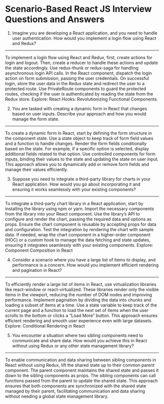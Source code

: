 Scenario-Based React JS Interview Questions and Answers
=========================================================

1. Imagine you are developing a React application, and you need to handle user authentication. How would you implement a login flow using React and Redux?
--------------------------------------------------------------------------------------------------
To implement a login flow using React and Redux, first, create actions for login and logout. Then, create a reducer to handle these actions and update the state accordingly. Use redux-thunk or redux-saga for handling asynchronous login API calls. In the React component, dispatch the login action on form submission, passing the user credentials. On successful login, store the user data in the Redux state and redirect the user to a protected route. Use PrivateRoute components to guard the protected routes, checking if the user is authenticated by reading the state from the Redux store.
Explore: React Hooks: Revolutionizing Functional Components.


2. You are tasked with creating a dynamic form in React that changes based on user inputs. Describe your approach and how you would manage the form state.
---------------------------------------------------------------------------------------------------

To create a dynamic form in React, start by defining the form structure in the component state. Use a state object to keep track of form field values and a function to handle changes. Render the form fields conditionally based on the state. For example, if a specific option is selected, display additional fields related to that option. Use controlled components for form inputs, binding their values to the state and updating the state on user input. This approach allows you to dynamically add or remove form fields and manage their values efficiently.


3. Suppose you need to integrate a third-party library for charts in your React application. How would you go about incorporating it and ensuring it works seamlessly with your existing components?
---------------------------------------------------------------------------------------------------

To integrate a third-party chart library in a React application, start by installing the library using npm or yarn. Import the necessary components from the library into your React component. Use the library’s API to configure and render the chart, passing the required data and options as props. Ensure the chart component is reusable by accepting props for data and configuration. Test the integration by rendering the chart with sample data. If needed, wrap the chart component in a higher-order component (HOC) or a custom hook to manage the data fetching and state updates, ensuring it integrates seamlessly with your existing components.
Explore: Component Composition in React


4. Consider a scenario where you have a large list of items to display, and performance is a concern. How would you implement efficient rendering and pagination in React?
---------------------------------------------------------------------------------------------------

To efficiently render a large list of items in React, use virtualization libraries like react-window or react-virtualized. These libraries render only the visible items in the viewport, reducing the number of DOM nodes and improving performance. Implement pagination by dividing the data into chunks and loading a subset of items at a time. Use a state variable to keep track of the current page and a function to load the next set of items when the user scrolls to the bottom or clicks a “Load More” button. This approach ensures efficient rendering and smooth user experience even with large datasets.
Explore: Conditional Rendering in React


5. You encounter a situation where two sibling components need to communicate and share data. How would you achieve this in React without using Redux or any other state management library?
---------------------------------------------------------------------------------------------------
To enable communication and data sharing between sibling components in React without using Redux, lift the shared state up to their common parent component. The parent component maintains the shared state and passes it down to the sibling components as props. The sibling components can call functions passed from the parent to update the shared state. This approach ensures that both components are synchronized with the shared state managed by their parent, facilitating communication and data sharing without needing a global state management library.



